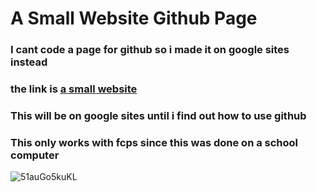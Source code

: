 # A Small Website Github Page
### I cant code a page for github so i made it on google sites instead
### the link is [a small website](https://sites.google.com/fcpsschools.net/asmallgamesite/main-page)
### This will be on google sites until i find out how to use github
### This only works with fcps since this was done on a school computer
![51auGo5kuKL](https://github.com/user-attachments/assets/63b805f6-ed24-48ff-9d14-c333e967e533)
